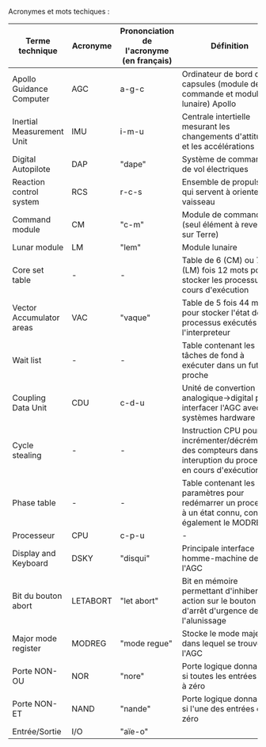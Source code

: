 Acronymes et mots techiques : 

| Terme technique           | Acronyme | Prononciation de l'acronyme (en français) | Définition                                                                                                    |
| ---                       | ---      | ---                                       | ---                                                                                                           |
| Apollo Guidance Computer  | AGC      | a-g-c                                     | Ordinateur de bord des capsules (module de commande et module lunaire) Apollo                                 |
| Inertial Measurement Unit | IMU      | i-m-u                                     | Centrale intertielle mesurant les changements d'attitude et les accélérations                                 |
| Digital Autopilote        | DAP      | "dape"                                    | Système de commandes de vol électriques                                                                       |
| Reaction control system   | RCS      | r-c-s                                     | Ensemble de propulseurs qui servent à orienter le vaisseau                                                    |
| Command module            | CM       | "c-m"                                     | Module de commande (seul élément à revenir sur Terre)                                                         |
| Lunar module              | LM       | "lem"                                     | Module lunaire                                                                                                |
| Core set table            | -        | -                                         | Table de 6 (CM) ou 7 (LM) fois 12 mots pour stocker les processus en cours d'exécution                        |
| Vector Accumulator areas  | VAC      | "vaque"                                   | Table de 5 fois 44 mots pour stocker l'état des processus exécutés dans l'interpreteur                        |
| Wait list                 | -        | -                                         | Table contenant les tâches de fond à exécuter dans un futur proche                                            |
| Coupling Data Unit        | CDU      | c-d-u                                     | Unité de convertion analogique->digital pour interfacer l'AGC avec les systèmes hardware                      |
| Cycle stealing            | -        | -                                         | Instruction CPU pour incrémenter/décrémenter des compteurs dans interuption du processus en cours d'exécution |
| Phase table               | -        | -                                         | Table contenant les paramètres pour redémarrer un processus à un état connu, contient également le MODREG     |
| Processeur                | CPU      | c-p-u                                     | -                                                                                                             |
| Display and Keyboard      | DSKY     | "disqui"                                  | Principale interface homme-machine de l'AGC                                                                   |
| Bit du bouton abort       | LETABORT | "let abort"                               | Bit en mémoire permettant d'inhiber une action sur le bouton d'arrêt d'urgence de l'alunissage                |
| Major mode register       | MODREG   | "mode regue"                              | Stocke le mode majeur dans lequel se trouve l'AGC                                                             |
| Porte NON-OU              | NOR      | "nore"                                    | Porte logique donnant 1 si toutes les entrées sont à zéro                                                     |
| Porte NON-ET              | NAND     | "nande"                                   | Porte logique donnant 1 si l'une des entrées est à zéro                                                       |
| Entrée/Sortie             | I/O      | "aïe-o"          |   |
